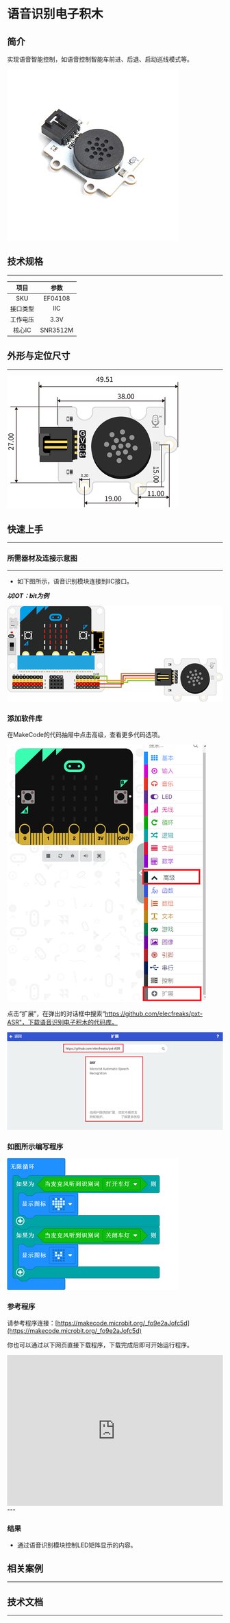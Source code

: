 # 语音识别电子积木

## 简介
实现语音智能控制，如语音控制智能车前进、后退、启动巡线模式等。

 ![](./images/EF04108-01.png)

## 技术规格
---

项目 | 参数 
:-: | :-: 
SKU|EF04108
接口类型|IIC
工作电压|3.3V
核心IC|SNR3512M

## 外形与定位尺寸
---

 ![](./images/EF04108-02.png)

## 快速上手
---

### 所需器材及连接示意图
---

- 如下图所示，语音识别模块连接到IIC接口。

***以IOT：bit为例***

 ![](./images/EF04108-03.png)

### 添加软件库
在MakeCode的代码抽屉中点击高级，查看更多代码选项。

![](./images/EF04108-04.png)

点击“扩展”，在弹出的对话框中搜索“https://github.com/elecfreaks/pxt-ASR"，下载语音识别电子积木的代码库。

![](./images/EF04108-05.png)


### 如图所示编写程序



![](./images/EF04108-06.png)


 

### 参考程序
请参考程序连接：[https://makecode.microbit.org/_fo9e2aJofc5d](https://makecode.microbit.org/_fo9e2aJofc5d)

你也可以通过以下网页直接下载程序，下载完成后即可开始运行程序。

<div style="position:relative;height:0;padding-bottom:70%;overflow:hidden;"><iframe style="position:absolute;top:0;left:0;width:100%;height:100%;" src="https://makecode.microbit.org/#pub:_fo9e2aJofc5d" frameborder="0" sandbox="allow-popups allow-forms allow-scripts allow-same-origin"></iframe></div>  
---

### 结果
- 通过语音识别模块控制LED矩阵显示的内容。
## 相关案例
---

## 技术文档
---
